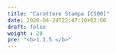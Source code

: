 ```yaml
---
title: "Carattere Stampa [CS00]"
date: 2020-04-24T22:47:10+02:00
draft: false
weight : 20
pre: "<b>1.1.5 </b>"
---
```

